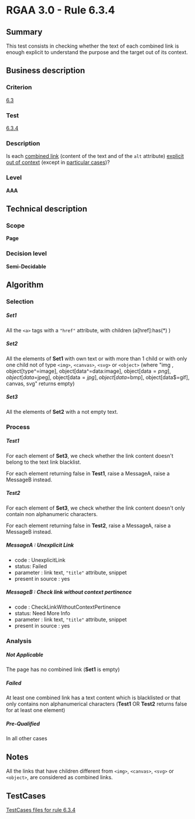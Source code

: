 # RGAA 3.0 -  Rule 6.3.4

## Summary

This test consists in checking whether the text of each combined link is enough explicit to understand the purpose and the target out of its context.

## Business description

### Criterion

[6.3](http://disic.github.io/rgaa_referentiel_en/RGAA3.0_Criteria_English_version_v1.html#crit-6-3)

### Test

[6.3.4](http://disic.github.io/rgaa_referentiel_en/RGAA3.0_Criteria_English_version_v1.html#test-6-3-4)

### Description
Is each <a href="http://disic.github.io/rgaa_referentiel_en/RGAA3.0_Glossary_English_version_v1.html#mLienComposite">combined
  link</a> (content of the text and of the <code>alt</code>
    attribute) <a href="http://disic.github.io/rgaa_referentiel_en/RGAA3.0_Glossary_English_version_v1.html#mExpliciteHorsContexte">explicit
  out of context</a> (except
    in <a title="Particular cases for criterion 6.3" href="http://disic.github.io/rgaa_referentiel_en/RGAA3.0_Particular_cases_English_version_v1.html#cpCrit6-">particular cases</a>)? 


### Level

**AAA**

## Technical description

### Scope

**Page**

### Decision level

**Semi-Decidable**

## Algorithm

### Selection

##### Set1

All the `<a>` tags with a `"href"` attribute, with children (a[href]:has(*) )

##### Set2

All the elements of **Set1** with own text or with more than 1 child
or with only one child not of type `<img>`, `<canvas>`, `<svg>` or `<object>` (where "img ,
object[type^=image], object[data^=data:image], object[data$=png],
object[data$=jpeg], object[data$=jpg],object[data$=bmp],
object[data$=gif], canvas, svg" returns empty)

##### Set3

All the elements of **Set2** with a not empty text.

### Process

##### Test1

For each element of **Set3**, we check whether the link content doesn't belong to the text link blacklist.

For each element returning false in **Test1**, raise a MessageA, raise a MessageB instead.

##### Test2

For each element of **Set3**, we check whether the link content doesn't only contain non alphanumeric characters.

For each element returning false in **Test2**, raise a MessageA, raise a MessageB instead.

##### MessageA : Unexplicit Link

-   code : UnexplicitLink
-   status: Failed
-   parameter : link text, `"title"` attribute, snippet
-   present in source : yes

##### MessageB : Check link without context pertinence

-   code : CheckLinkWithoutContextPertinence
-   status: Need More Info
-   parameter : link text, `"title"` attribute, snippet
-   present in source : yes

### Analysis

##### Not Applicable

The page has no combined link (**Set1** is empty)

##### Failed

At least one combined link has a text content which is blacklisted or that only contains non alphanumerical characters (**Test1** OR **Test2** returns false for at least one element)

##### Pre-Qualified

In all other cases

## Notes

All the links that have children different from `<img>`, `<canvas>`, `<svg>` or `<object>`, are considered as combined links.



##  TestCases 

[TestCases files for rule 6.3.4](https://github.com/Asqatasun/Asqatasun/tree/master/rules/rules-rgaa3.0/src/test/resources/testcases/rgaa30/Rgaa30Rule060304/) 


